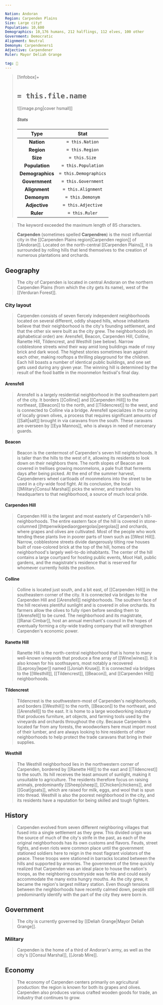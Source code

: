 ```yaml
---

Nation: Andoran
Region: Carpenden Plains
Size: Large city†
Population: 10,600
Demographics: 10,176 humans, 212 halflings, 112 elves, 100 other
Government: Democratic
Alignment: Neutral
Demonym: Carpendeners1
Adjective: Carpendener
Ruler: Mayor Deliah Grange

tag: 🌃
---
```


> [!infobox]+
> #  `= this.file.name`
> ![[image.png|cover hsmall]]
> ##### Stats
> Type | Stat |
> :---:|:---:|
> **Nation** | `= this.Nation` |
> **Region** | `= this.Region` |
> **Size** | `= this.Size` |
> **Population** | `= this.Population` |
> **Demographics** | `= this.Demographics` |
> **Government** | `= this.Government` |
> **Alignment** | `= this.Alignment` |
> **Demonym** | `= this.Demonym` |
> **Adjective** | `= this.Adjective` |
> **Ruler** | `= this.Ruler` |



> The keyword exceeded the maximum length of 85 characters.


> **Carpenden** (sometimes spelled **Carpendren**) is the most influential city in the [[Carpenden Plains region|Carpenden region]] of [[Andoran]]. Located on the north-central [[Carpenden Plains]], it is surrounded by rolling hills that lend themselves to the creation of numerous plantations and orchards.



## Geography

> The city of Carpenden is located in central Andoran on the northern Carpenden Plains (from which the city gets its name), west of the [[Verduran Forest]].


### City layout

> Carpenden consists of seven fiercely independent neighborhoods located on several different, oddly shaped hills, whose inhabitants believe that their neighborhood is the city's founding settlement, and that the other six were built as the city grew. The neighborhoods (in alphabetical order) are: Arensfell, Beacon, Carpenden Hill, Colline, Ranette Hill, Tildencrest, and Westhill (see below). Narrow cobblestone streets wind their way amid long buildings made of rosy brick and dark wood. The highest stories sometimes lean against each other, making rooftops a thrilling playground for the children. Each hill boasts a number of identical public buildings, and one set gets used during any given year. The winning hill is determined by the result of the food battle in the moonmelon festival's final day.


#### Arensfell

> Arensfell is a largely residential neighborhood in the southeastern part of the city. It borders [[Colline]] and [[Carpenden Hill]] to the northeast, [[Beacon]] to the north, and [[Tildencrest]] to the west, and is connected to Colline via a bridge. Arensfell specializes in the curing of locally grown olives, a process that requires significant amounts of [[Salt|salt]] brought in via caravans from the south. These caravans are overseen by [[Eya Mannos]], who is always in need of mercenary guards.


#### Beacon

> Beacon is the centermost of Carpenden's seven hill neighborhoods. It is taller than the hills to the west of it, allowing its residents to look down on their neighbors there. The north slopes of Beacon are covered in trellises growing moonmelons, a pale fruit that ferments days after being picked. At the end of the summer harvest, Carpendeners wheel cartloads of moonmelons into the street to be used in a city-wide food fight. At its conclusion, the local [[Military|Consul Marshal]] picks the winner, and transfers his headquarters to that neighborhood, a source of much local pride.


#### Carpenden Hill

> Carpenden Hill is the largest and most easterly of Carpenden's hill-neighborhoods. The entire eastern face of the hill is covered in stone-columned [[httpenwikipediaorgpergolas|pergolas]] and orchards, where grapes and olives are cultivated. Most of the people who work tending these plants live in poorer parts of town such as [[West Hill]]. Narrow, cobblestone streets divide dangerously tilting row houses built of rose-colored brick at the top of the hill, homes of the neighborhood's largely well-to-do inhabitants. The center of the hill contains a large courtyard for hosting public events, Moot Hall, public gardens, and the magistrate's residence that is reserved for whomever currently holds the position.


#### Colline

> Colline is located just south, and a bit east, of [[Carpenden Hill]] in the southeastern corner of the city. It is connected via bridges to the Carpenden Hill and [[Arensfell]] neighborhoods. The southern face of the hill receives plentiful sunlight and is covered in olive orchards. Its farmers allow the olives to fully ripen before sending them to [[Arensfell]] to be cured. The neighborhood and its magistrate, [[Ranai Cimbar]], host an annual merchant's council in the hopes of eventually forming a city-wide trading company that will strengthen Carpenden's economic power.


#### Ranette Hill

> Ranette Hill is the north-central neighborhood that is home to many well-known vineyards that produce a fine array of [[Wine|wines]]. It is also known for his soothsayers, most notably a recovered [[Leprosy|leper]] named [[Joniah Kruse]]. It is connected via bridges to the [[Westhill]], [[Tildencrest]], [[Beacon]], and [[Carpenden Hill]] neighborhoods.


#### Tildencrest

> Tildencrest is the southwestern-most of Carpenden's neighborhoods, and borders [[Westhill]] to the north, [[Beacon]] to the northeast, and [[Arensfell]] to the east. It is home to a large woodworking industry that produces furniture, art objects, and farming tools used by the vineyards and orchards throughout the city. Because Carpenden is located far from any forests, the woodworkers here must import most of their lumber, and are always looking to hire residents of other neighborhoods to help protect the trade caravans that bring in their supplies.


#### Westhill

> The Westhill neighborhood lies in the northwestern corner of Carpenden, bordered by [[Ranette Hill]] to the east and [[Tildencrest]] to the south. Its hill receives the least amount of sunlight, making it unsuitable to agriculture. The residents therefore focus on raising animals, predominantly [[Sheep|sheep]], [[Chicken|chickens]], and [[Goat|goats]], which are raised for milk, eggs, and wool that is spun into thread. Westhill is also the poorest neighborhood in the city, and its residents have a reputation for being skilled and tough fighters.


## History

> Carpenden evolved from seven different neighboring villages that fused into a single settlement as they grew. This divided origin was the source of much of the city's strife in the past, as each of the original neighborhoods has its own customs and flavors. Feuds, street fights, and even riots were common place until the government stationed soldiers here to reign in the most flagrant violators of the peace. These troops were stationed in barracks located between the hills and supported by armories. The government of the time quickly realized that Carpenden was an ideal place to house the nation's troops, as the neighboring countryside was fertile and could easily accommodate the many extra hungry mouths. As the city grew, it became the region's largest military station. Even though tensions between the neighborhoods have recently calmed down, people still predominantly identify with the part of the city they were born in.


## Government

> The city is currently governed by [[Deliah Grange|Mayor Deliah Grange]].


### Military

> Carpenden is the home of a third of Andoran's army, as well as the city's [[Consul Marshal]], [[Jorab Mire]].


## Economy

> The economy of Carpenden centers primarily on agricultural production: the region is known for both its grapes and olives. Carpenden also produces various crafted wooden goods for trade, an industry that continues to grow.








